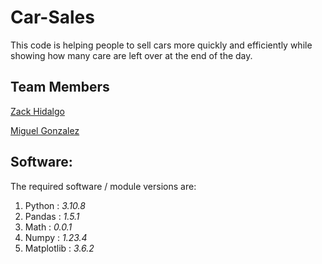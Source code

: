 # Car-Sales
<p>This code is helping people to sell cars more
quickly and efficiently while showing how many care
are left over at the end of the day.</p>

## Team Members
<a href="https://www.linkedin.com/in/zach-hidalgo-053ab5248/" target="_blank">Zack Hidalgo<a/>

<a href="https://www.linkedin.com/in/miguel-gonzalez-a2ab0a21b/" target="_blank">Miguel Gonzalez</a>

## Software: 
The required software / module versions are:

1. Python : *3.10.8*
2. Pandas : *1.5.1*
3. Math : *0.0.1*
4. Numpy : *1.23.4*
5. Matplotlib : *3.6.2*